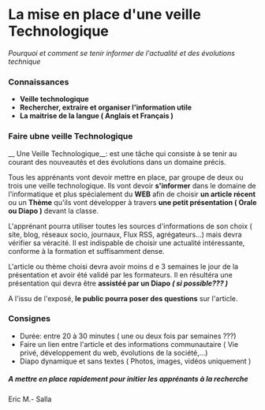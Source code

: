 # La mise en place d'une veille Technologique

_Pourquoi et comment se tenir informer de l'actualité et des évolutions technique_

### Connaissances
* __Veille technologique__
* __Rechercher, extraire et organiser l'information utile__
* __La maitrise de la langue ( Anglais et Français )__

### Faire ubne veille Technologique

__ Une Veille Technologique__: est une tâche qui consiste à se tenir au courant des nouveautés et des évolutions dans un domaine précis.

Tous les apprénants vont devoir mettre en place, par groupe de deux ou trois une veille technologique.
Ils vont devoir __s'informer__ dans le domaine de l'informatique et plus spécialement du __WEB__ afin de choisir __un article récent__ ou un __Thème__ qu'ils vont développer à travers __une petit présentation ( Orale ou Diapo )__ devant la classe.

L'apprénant pourra utiliser toutes les sources d'informations de son choix ( site, blog, réseaux socio, journaux, Flux RSS, agrégateurs...) mais devra vérifier sa véracité. Il est indispable de choisir une actualité intéressante, conforme à la formation et suffisamment dense.

L'article ou thème choisi devra  avoir moins d e 3 semaines le jour de la présentation et avoir été validé par les formateurs. Il en résultéra une présentation qui devra être __assistéé par un Diapo _( si possible??? )___

A l'issu de l'exposé, __le public pourra poser des questions__ sur l'article.

### Consignes

* Durée: entre 20 à 30 minutes ( une ou deux fois par semaines ???)
* Faire un lien entre l'article et des informations communautaire ( Vie privé, développement du web, évolutions de la société,...)
* Diapo dynamique et sans textes ( Photos, images, vidéos uniquement )

##### A mettre en place rapidement pour initier les apprénants à la recherche

Eric M.- Salla
